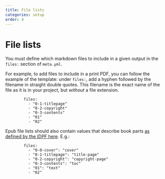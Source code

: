 ```yaml
---
title: File lists
categories: setup
order: 4
---
```


# File lists

You must define which markdown files to include in a given output in the `files:` section of `meta.yml`.

For example, to add files to include in a print PDF, you can follow the example of the template: under `files:`, add a hyphen followed by the filename in straight double quotes. This filename is the exact name of the file as it is in your project, but *without* a file extension. 

```
        files:
          - "0-1-titlepage"
          - "0-2-copyright"
          - "0-3-contents"
          - "01"
          - "02"
```

Epub file lists should also contain values that describe book parts [as defined by the IDPF here](http://www.idpf.org/epub/20/spec/OPF_2.0.1_draft.htm#Section2.6). E.g.:

```
        files:
          - "0-0-cover": "cover"
          - "0-1-titlepage": "title-page"
          - "0-2-copyright": "copyright-page"
          - "0-3-contents": "toc"
          - "01": "text"
          - "02"
```

